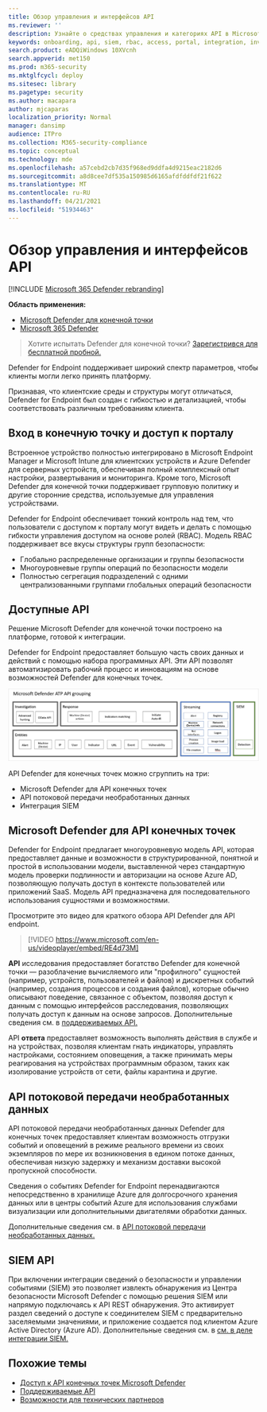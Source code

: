 ```yaml
---
title: Обзор управления и интерфейсов API
ms.reviewer: ''
description: Узнайте о средствах управления и категориях API в Microsoft Defender for Endpoint
keywords: onboarding, api, siem, rbac, access, portal, integration, investigation, response, entities, entity, user context, application context, streaming
search.product: eADQiWindows 10XVcnh
search.appverid: met150
ms.prod: m365-security
ms.mktglfcycl: deploy
ms.sitesec: library
ms.pagetype: security
ms.author: macapara
author: mjcaparas
localization_priority: Normal
manager: dansimp
audience: ITPro
ms.collection: M365-security-compliance
ms.topic: conceptual
ms.technology: mde
ms.openlocfilehash: a57cebd2cb7d35f968ed9ddfa4d9215eac2182d6
ms.sourcegitcommit: a8d8cee7df535a150985d6165afdfddfdf21f622
ms.translationtype: MT
ms.contentlocale: ru-RU
ms.lasthandoff: 04/21/2021
ms.locfileid: "51934463"
---
```

# <a name="overview-of-management-and-apis"></a>Обзор управления и интерфейсов API 

[!INCLUDE [Microsoft 365 Defender rebranding](../../includes/microsoft-defender.md)]

**Область применения:**
- [Microsoft Defender для конечной точки](https://go.microsoft.com/fwlink/p/?linkid=2154037)
- [Microsoft 365 Defender](https://go.microsoft.com/fwlink/?linkid=2118804)

> Хотите испытать Defender для конечной точки? [Зарегистрився для бесплатной пробной.](https://www.microsoft.com/microsoft-365/windows/microsoft-defender-atp?ocid=docs-mgt-apis-abovefoldlink)


Defender for Endpoint поддерживает широкий спектр параметров, чтобы клиенты могли легко принять платформу. 

Признавая, что клиентские среды и структуры могут отличаться, Defender for Endpoint был создан с гибкостью и детализацией, чтобы соответствовать различным требованиям клиента. 

## <a name="endpoint-onboarding-and-portal-access"></a>Вход в конечную точку и доступ к порталу 

Встроенное устройство полностью интегрировано в Microsoft Endpoint Manager и Microsoft Intune для клиентских устройств и Azure Defender для серверных устройств, обеспечивая полный комплексный опыт настройки, развертывания и мониторинга. Кроме того, Microsoft Defender для конечной точки поддерживает групповую политику и другие сторонние средства, используемые для управления устройствами.

Defender for Endpoint обеспечивает тонкий контроль над тем, что пользователи с доступом к порталу могут видеть и делать с помощью гибкости управления доступом на основе ролей (RBAC). Модель RBAC поддерживает все вкусы структуры групп безопасности:
- Глобально распределенные организации и группы безопасности
- Многоуровневые группы операций по безопасности модели
- Полностью сегрегация подразделений с одними централизованными группами глобальных операций безопасности 

## <a name="available-apis"></a>Доступные API
Решение Microsoft Defender для конечной точки построено на платформе, готовой к интеграции.

Defender for Endpoint предоставляет большую часть своих данных и действий с помощью набора программных API. Эти API позволят автоматизировать рабочий процесс и инновациям на основе возможностей Defender для конечных точек.

![Изображение доступных API и интеграции в Microsoft Defender для конечной точки](images/mdatp-apis.png)  

API Defender для конечных точек можно сгруппить на три:
- Microsoft Defender для API конечных точек 
- API потоковой передачи необработанных данных
- Интеграция SIEM

## <a name="microsoft-defender-for-endpoint-apis"></a>Microsoft Defender для API конечных точек

Defender for Endpoint предлагает многоуровневую модель API, которая предоставляет данные и возможности в структурированной, понятной и простой в использовании модели, выставленной через стандартную модель проверки подлинности и авторизации на основе Azure AD, позволяющую получать доступ в контексте пользователей или приложений SaaS. Модель API предназначена для последовательного использования сущностями и возможностями. 

Просмотрите это видео для краткого обзора API Defender для API endpoint. 
>[!VIDEO https://www.microsoft.com/en-us/videoplayer/embed/RE4d73M]

**API** исследования предоставляет богатство Defender для конечной точки — разоблачение вычисляемого или "профилного" сущностей (например, устройств, пользователей и файлов) и дискретных событий (например, создания процессов и создания файлов), которые обычно описывают поведение, связанное с объектом, позволяя доступ к данным с помощью интерфейсов расследования, позволяющих получать доступ к данным на основе запросов. Дополнительные сведения см. в [поддерживаемых API.](exposed-apis-list.md)

API **ответа** предоставляет возможность выполнять действия в службе и на устройствах, позволяя клиентам гнать индикаторы, управлять настройками, состоянием оповещения, а также принимать меры реагирования на устройствах программным образом, таких как изолирование устройств от сети, файлы карантина и другие. 

## <a name="raw-data-streaming-api"></a>API потоковой передачи необработанных данных 
API потоковой передачи необработанных данных Defender для конечных точек предоставляет клиентам возможность отгрузки событий и оповещений в режиме реального времени из своих экземпляров по мере их возникновения в едином потоке данных, обеспечивая низкую задержку и механизм доставки высокой пропускной способности.

Сведения о событиях Defender for Endpoint перенадвигаются непосредственно в хранилище Azure для долгосрочного хранения данных или в центры событий Azure для использования службами визуализации или дополнительными двигателями обработки данных. 

Дополнительные сведения см. в [API потоковой передачи необработанных данных.](raw-data-export.md)


## <a name="siem-api"></a>SIEM API
При включении интеграции сведений о безопасности и управлении событиями (SIEM) это позволяет извлекть обнаружения из Центра безопасности Microsoft Defender с помощью решения SIEM или напрямую подключаясь к API REST обнаружения. Это активирует раздел сведений о доступе к соединителем SIEM с предварительно заселяемыми значениями, и приложение создается под клиентом Azure Active Directory (Azure AD). Дополнительные сведения см. в [см. в деле интеграции SIEM.](enable-siem-integration.md)

## <a name="related-topics"></a>Похожие темы
- [Доступ к API конечных точек Microsoft Defender ](apis-intro.md)
- [Поддерживаемые API](exposed-apis-list.md)
- [Возможности для технических партнеров](partner-integration.md)

